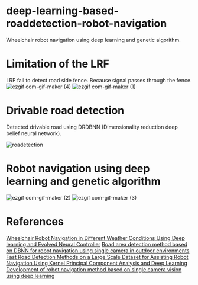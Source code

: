 # deep-learning-based-roaddetection-robot-navigation
Wheelchair robot navigation using deep learning and genetic algorithm.

# Limitation of the LRF
LRF fail to detect road side fence. Because signal passes through the fence.
![ezgif com-gif-maker (4)](https://user-images.githubusercontent.com/48087127/132126937-071b0161-543c-4926-ab2b-5c73d3b14e34.gif)
![ezgif com-gif-maker (1)](https://user-images.githubusercontent.com/48087127/132126959-b9fc1214-a879-4aca-9f66-9ffdf657ae8c.gif)

# Drivable road detection
Detected drivable road using DRDBNN (Dimensionality reduction deep belief neural network).

![roadetection](https://user-images.githubusercontent.com/48087127/132126972-f6c8ac5c-182c-439b-a12c-062959b60488.gif)

# Robot navigation using deep learning and genetic algorithm

![ezgif com-gif-maker (2)](https://user-images.githubusercontent.com/48087127/132126999-f35fb0d7-33cb-4067-8028-115026992985.gif)
![ezgif com-gif-maker (3)](https://user-images.githubusercontent.com/48087127/132127002-ce47ec6f-51b0-4107-8e5e-e4ddf524a917.gif)

# References
[Wheelchair Robot Navigation in Different Weather Conditions Using Deep learning and Evolved Neural Controller](https://www.emerald.com/insight/content/doi/10.1108/IR-08-2018-0176/full/html)
[Road area detection method based on DBNN for robot navigation using single camera in outdoor environments](https://www.researchgate.net/publication/322215278_Road_area_detection_method_based_on_DBNN_for_robot_navigation_using_single_camera_in_outdoor_environments)
[Fast Road Detection Methods on a Large Scale Dataset for Assisting Robot Navigation Using Kernel Principal Component Analysis and Deep Learning](https://ieeexplore.ieee.org/document/8492578)
[Development of robot navigation method based on single camera vision using deep learning](https://ieeexplore.ieee.org/abstract/document/8105675)
